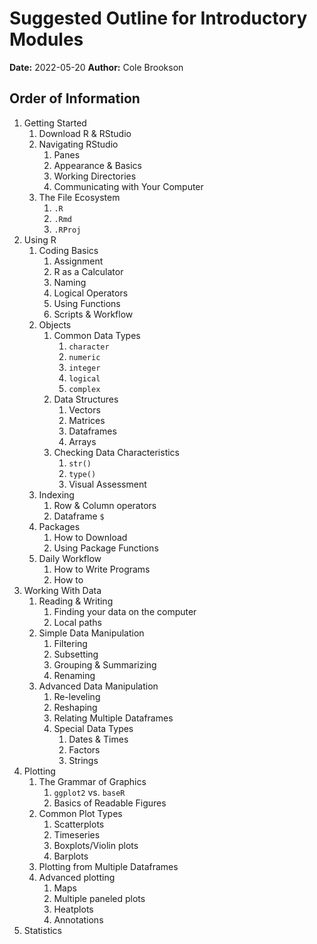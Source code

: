# Suggested Outline for Introductory Modules

**Date:** 2022-05-20
**Author:** Cole Brookson

## Order of Information

1. Getting Started
    1. Download R & RStudio
    2. Navigating RStudio
        1. Panes
        2. Appearance & Basics
        3. Working Directories
        4. Communicating with Your Computer
    3. The File Ecosystem
        1. `.R`
        2. `.Rmd`
        3. `.RProj`
2. Using R 
    1. Coding Basics
        1. Assignment
        2. R as a Calculator
        3. Naming
        4. Logical Operators
        5. Using Functions
        6. Scripts & Workflow
    2. Objects
        1. Common Data Types
            1. `character`
            2. `numeric`
            3. `integer`
            4. `logical`
            5. `complex`   
        2. Data Structures
            1. Vectors
            2. Matrices
            3. Dataframes
            4. Arrays
        3. Checking Data Characteristics
            1. `str()`
            2. `type()`
            3. Visual Assessment
    3. Indexing
        1. Row & Column operators
        2. Dataframe `$`
    4. Packages
        1. How to Download 
        2. Using Package Functions
    5. Daily Workflow
        1. How to Write Programs
        2. How to 
3. Working With Data
    1. Reading & Writing
        1. Finding your data on the computer
        2. Local paths
    2. Simple Data Manipulation
        1. Filtering
        2. Subsetting
        3. Grouping & Summarizing
        4. Renaming
    3. Advanced Data Manipulation
        1. Re-leveling
        2. Reshaping
        3. Relating Multiple Dataframes
        4. Special Data Types
            1. Dates & Times
            2. Factors
            3. Strings
4. Plotting 
    1. The Grammar of Graphics
        1. `ggplot2` vs. `baseR`
        2. Basics of Readable Figures
    2. Common Plot Types
        1. Scatterplots
        2. Timeseries
        3. Boxplots/Violin plots
        4. Barplots
    3. Plotting from Multiple Dataframes
    4. Advanced plotting
        1. Maps
        2. Multiple paneled plots
        3. Heatplots
        4. Annotations
5. Statistics



